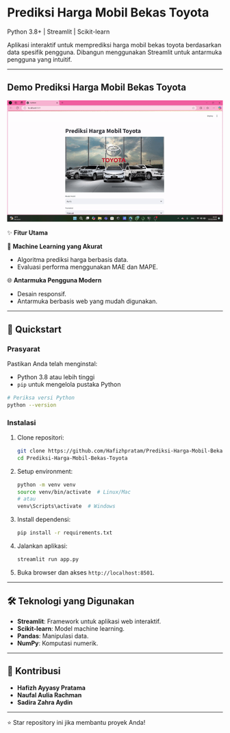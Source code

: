 # Prediksi Harga Mobil Bekas Toyota

Python 3.8+ | Streamlit | Scikit-learn

Aplikasi interaktif untuk memprediksi harga mobil bekas toyota berdasarkan data spesifik pengguna. Dibangun menggunakan Streamlit untuk antarmuka pengguna yang intuitif.

---

## Demo Prediksi Harga Mobil Bekas Toyota 

![Demo Video](demo.gif)

✨ **Fitur Utama**

🧠 **Machine Learning yang Akurat**

- Algoritma prediksi harga berbasis data.
- Evaluasi performa menggunakan MAE dan MAPE.

🌐 **Antarmuka Pengguna Modern**

- Desain responsif.
- Antarmuka berbasis web yang mudah digunakan.

---

## 🚀 Quickstart

### Prasyarat

Pastikan Anda telah menginstal:

- Python 3.8 atau lebih tinggi
- `pip` untuk mengelola pustaka Python

```bash
# Periksa versi Python
python --version
```

### Instalasi

1. Clone repositori:

   ```bash
   git clone https://github.com/Hafizhpratam/Prediksi-Harga-Mobil-Bekas-Toyota.git
   cd Prediksi-Harga-Mobil-Bekas-Toyota
   ```

2. Setup environment:

   ```bash
   python -m venv venv
   source venv/bin/activate  # Linux/Mac
   # atau
   venv\Scripts\activate  # Windows
   ```

3. Install dependensi:

   ```bash
   pip install -r requirements.txt
   ```

4. Jalankan aplikasi:

   ```bash
   streamlit run app.py
   ```

5. Buka browser dan akses `http://localhost:8501`.

---

## 🛠️ Teknologi yang Digunakan

- **Streamlit**: Framework untuk aplikasi web interaktif.
- **Scikit-learn**: Model machine learning.
- **Pandas**: Manipulasi data.
- **NumPy**: Komputasi numerik.

---

## 🤝 Kontribusi

- **Hafizh Ayyasy Pratama** 
- **Naufal Aulia Rachman**
- **Sadira Zahra Aydin**

---

⭐️ Star repository ini jika membantu proyek Anda!

